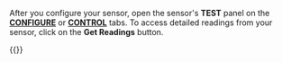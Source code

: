 After you configure your sensor, open the sensor's **TEST** panel on the [**CONFIGURE**](/configure/) or [**CONTROL**](/fleet/control/) tabs.
To access detailed readings from your sensor, click on the **Get Readings** button.

{{<imgproc src="/components/sensor/sensor-control-tab.png" resize="700x" declaredimensions=true alt="The sensor component in the test panel">}}
